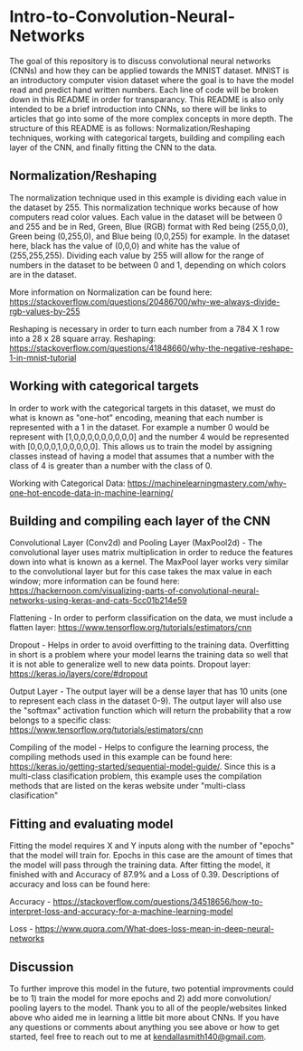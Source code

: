 # Intro-to-Convolution-Neural-Networks
The goal of this repository is to discuss convolutional neural networks (CNNs) and how they can be applied towards the MNIST dataset. MNIST is an introductory computer vision dataset where the goal is to have the model read and predict hand written numbers. Each line of code will be broken down in this README in order for transparancy. This README is also only intended to be a brief introduction into CNNs, so there will be links to articles that go into some of the more complex concepts in more depth. The structure of this README is as follows: Normalization/Reshaping techniques, working with categorical targets, building and compiling each layer of the CNN, and finally fitting the CNN to the data.

## Normalization/Reshaping
The normalization technique used in this example is dividing each value in the dataset by 255. This normalization technique works because of how computers read color values. Each value in the dataset will be between 0 and 255 and be in Red, Green, Blue (RGB) format with Red being (255,0,0), Green being (0,255,0), and Blue being (0,0,255) for example. In the dataset here, black has the value of (0,0,0) and white has the value of (255,255,255). Dividing each value by 255 will allow for the range of numbers in the dataset to be between 0 and 1, depending on which colors are in the dataset. 

More information on Normalization can be found here: https://stackoverflow.com/questions/20486700/why-we-always-divide-rgb-values-by-255

Reshaping is necessary in order to turn each number from a 784 X 1 row into a 28 x 28 square array. 
Reshaping: https://stackoverflow.com/questions/41848660/why-the-negative-reshape-1-in-mnist-tutorial

## Working with categorical targets
In order to work with the categorical targets in this dataset, we must do what is known as "one-hot" encoding, meaning that each number is represented with a 1 in the dataset. For example a number 0 would be represent with [1,0,0,0,0,0,0,0,0,0] and the number 4 would be represented with [0,0,0,0,1,0,0,0,0,0]. This allows us to train the model by assigning classes instead of having a model that assumes that a number with the class of 4 is greater than a number with the class of 0.

Working with Categorical Data: https://machinelearningmastery.com/why-one-hot-encode-data-in-machine-learning/

## Building and compiling each layer of the CNN
Convolutional Layer (Conv2d) and Pooling Layer (MaxPool2d) - The convolutional layer uses matrix multiplication in order to reduce the features down into what is known as a kernel. The MaxPool layer works very similar to the convolutional layer but for this case takes the max value in each window; more information can be found here:  https://hackernoon.com/visualizing-parts-of-convolutional-neural-networks-using-keras-and-cats-5cc01b214e59

Flattening - In order to perform classification on the data, we must include a flatten layer: https://www.tensorflow.org/tutorials/estimators/cnn

Dropout - Helps in order to avoid overfitting to the training data. Overfitting in short is a problem where your model learns the training data so well that it is not able to generalize well to new data points. Dropout layer:
https://keras.io/layers/core/#dropout

Output Layer - The output layer will be a dense layer that has 10 units (one to represent each class in the dataset 0-9). The output layer will also use the "softmax" activation function which will return the probability that a row belongs to a specific class: https://www.tensorflow.org/tutorials/estimators/cnn

Compiling of the model - Helps to configure the learning process, the compiling methods used in this example can be found here: https://keras.io/getting-started/sequential-model-guide/. Since this is a multi-class clasification problem, this example uses the compilation methods that are listed on the keras website under "multi-class clasification"

## Fitting and evaluating model
Fitting the model requires X and Y inputs along with the number of "epochs" that the model will train for. Epochs in this case are the amount of times that the model will pass through the training data. After fitting the model, it finished with and Accuracy of 87.9% and a Loss of 0.39. Descriptions of accuracy and loss can be found here:

Accuracy - https://stackoverflow.com/questions/34518656/how-to-interpret-loss-and-accuracy-for-a-machine-learning-model

Loss - https://www.quora.com/What-does-loss-mean-in-deep-neural-networks

## Discussion
To further improve this model in the future, two potential improvments could be to 1) train the model for more epochs and 2) add more convolution/ pooling layers to the model. Thank you to all of the people/websites linked above who aided me in learning a little bit more about CNNs. If you have any questions or comments about anything you see above or how to get started, feel free to reach out to me at kendallasmith140@gmail.com.
